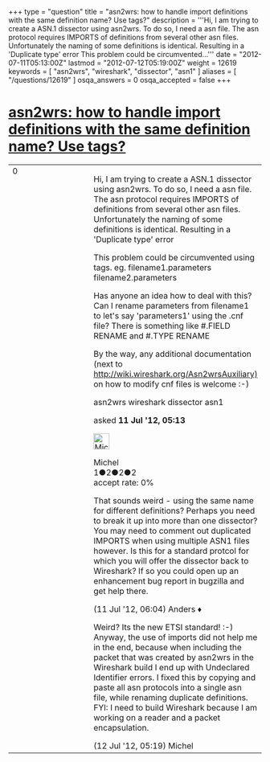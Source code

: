 +++
type = "question"
title = "asn2wrs: how to handle import definitions with the same definition name? Use tags?"
description = '''Hi, I am trying to create a ASN.1 dissector using asn2wrs. To do so, I need a asn file.  The asn protocol requires IMPORTS of definitions from several other asn files.  Unfortunately the naming of some definitions is identical. Resulting in a &#x27;Duplicate type&#x27; error This problem could be circumvented...'''
date = "2012-07-11T05:13:00Z"
lastmod = "2012-07-12T05:19:00Z"
weight = 12619
keywords = [ "asn2wrs", "wireshark", "dissector", "asn1" ]
aliases = [ "/questions/12619" ]
osqa_answers = 0
osqa_accepted = false
+++

<div class="headNormal">

# [asn2wrs: how to handle import definitions with the same definition name? Use tags?](/questions/12619/asn2wrs-how-to-handle-import-definitions-with-the-same-definition-name-use-tags)

</div>

<div id="main-body">

<div id="askform">

<table id="question-table" style="width:100%;"><colgroup><col style="width: 50%" /><col style="width: 50%" /></colgroup><tbody><tr class="odd"><td style="width: 30px; vertical-align: top"><div class="vote-buttons"><span id="post-12619-upvote" class="ajax-command post-vote up" rel="nofollow" title="I like this post (click again to cancel)"> </span><div id="post-12619-score" class="post-score" title="current number of votes">0</div><span id="post-12619-downvote" class="ajax-command post-vote down" rel="nofollow" title="I dont like this post (click again to cancel)"> </span> <span id="favorite-mark" class="ajax-command favorite-mark" rel="nofollow" title="mark/unmark this question as favorite (click again to cancel)"> </span><div id="favorite-count" class="favorite-count"></div></div></td><td><div id="item-right"><div class="question-body"><p>Hi, I am trying to create a ASN.1 dissector using asn2wrs. To do so, I need a asn file. The asn protocol requires IMPORTS of definitions from several other asn files. Unfortunately the naming of some definitions is identical. Resulting in a 'Duplicate type' error</p><p>This problem could be circumvented using tags. eg. filename1.parameters filename2.parameters</p><p>Has anyone an idea how to deal with this? Can I rename parameters from filename1 to let's say 'parameters1' using the .cnf file? There is something like #.FIELD RENAME and #.TYPE RENAME</p><p>By the way, any additional documentation (next to <a href="http://wiki.wireshark.org/Asn2wrsAuxiliary)">http://wiki.wireshark.org/Asn2wrsAuxiliary)</a> on how to modify cnf files is welcome :-)</p></div><div id="question-tags" class="tags-container tags"><span class="post-tag tag-link-asn2wrs" rel="tag" title="see questions tagged &#39;asn2wrs&#39;">asn2wrs</span> <span class="post-tag tag-link-wireshark" rel="tag" title="see questions tagged &#39;wireshark&#39;">wireshark</span> <span class="post-tag tag-link-dissector" rel="tag" title="see questions tagged &#39;dissector&#39;">dissector</span> <span class="post-tag tag-link-asn1" rel="tag" title="see questions tagged &#39;asn1&#39;">asn1</span></div><div id="question-controls" class="post-controls"></div><div class="post-update-info-container"><div class="post-update-info post-update-info-user"><p>asked <strong>11 Jul '12, 05:13</strong></p><img src="https://secure.gravatar.com/avatar/f7b86af5c2a0a5df465eb1203761ce1c?s=32&amp;d=identicon&amp;r=g" class="gravatar" width="32" height="32" alt="Michel&#39;s gravatar image" /><p><span>Michel</span><br />
<span class="score" title="1 reputation points">1</span><span title="2 badges"><span class="badge1">●</span><span class="badgecount">2</span></span><span title="2 badges"><span class="silver">●</span><span class="badgecount">2</span></span><span title="2 badges"><span class="bronze">●</span><span class="badgecount">2</span></span><br />
<span class="accept_rate" title="Rate of the user&#39;s accepted answers">accept rate:</span> <span title="Michel has no accepted answers">0%</span></p></div></div><div id="comments-container-12619" class="comments-container"><span id="12627"></span><div id="comment-12627" class="comment"><div id="post-12627-score" class="comment-score"></div><div class="comment-text"><p>That sounds weird - using the same name for different definitions? Perhaps you need to break it up into more than one dissector? You may need to comment out duplicated IMPORTS when using multiple ASN1 files however. Is this for a standard protcol for which you will offer the dissector back to Wireshark? If so you could open up an enhancement bug report in bugzilla and get help there.</p></div><div id="comment-12627-info" class="comment-info"><span class="comment-age">(11 Jul '12, 06:04)</span> <span class="comment-user userinfo">Anders ♦</span></div></div><span id="12656"></span><div id="comment-12656" class="comment"><div id="post-12656-score" class="comment-score"></div><div class="comment-text"><p>Weird? Its the new ETSI standard! :-) Anyway, the use of imports did not help me in the end, because when including the packet that was created by asn2wrs in the Wireshark build I end up with Undeclared Identifier errors. I fixed this by copying and paste all asn protocols into a single asn file, while renaming duplicate definitions. FYI: I need to build Wireshark because I am working on a reader and a packet encapsulation.</p></div><div id="comment-12656-info" class="comment-info"><span class="comment-age">(12 Jul '12, 05:19)</span> <span class="comment-user userinfo">Michel</span></div></div></div><div id="comment-tools-12619" class="comment-tools"></div><div class="clear"></div><div id="comment-12619-form-container" class="comment-form-container"></div><div class="clear"></div></div></td></tr></tbody></table>

</div>

</div>


